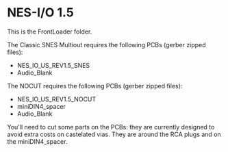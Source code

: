 NES-I/O 1.5
===========


This is the FrontLoader folder.

The Classic SNES Multiout requires the following PCBs (gerber zipped files):
- NES_IO_US_REV1.5_SNES
- Audio_Blank

The NOCUT requires the following PCBs (gerber zipped files):
- NES_IO_US_REV1.5_NOCUT
- miniDIN4_spacer
- Audio_Blank



You'll need to cut some parts on the PCBs: they are currently designed to avoid extra costs on castelated vias.
They are around the RCA plugs and on the miniDIN4_spacer.